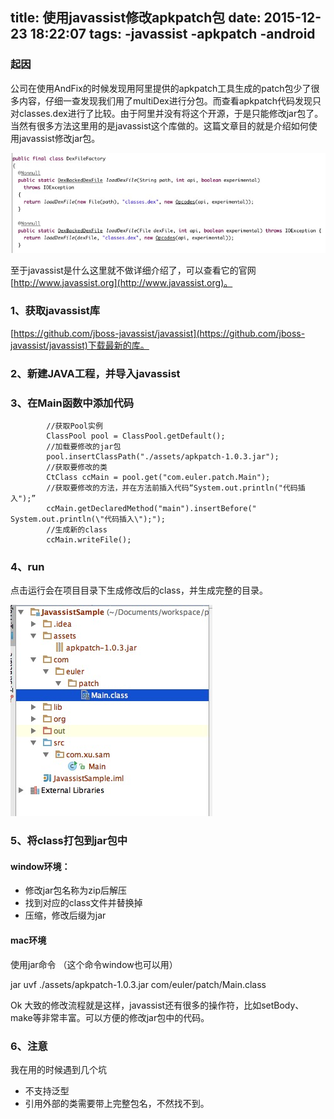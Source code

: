 title: 使用javassist修改apkpatch包
date: 2015-12-23 18:22:07
tags:
	-javassist
	-apkpatch
	-android
---


### 起因
公司在使用AndFix的时候发现用阿里提供的apkpatch工具生成的patch包少了很多内容，仔细一查发现我们用了multiDex进行分包。而查看apkpatch代码发现只对classes.dex进行了比较。由于阿里并没有将这个开源，于是只能修改jar包了。当然有很多方法这里用的是javassist这个库做的。这篇文章目的就是介绍如何使用javassist修改jar包。
<!--more-->
![](https://raw.githubusercontent.com/xu-duqing/res/master/image/4B3C7865-4670-4D28-97AF-BD07A39266B6.png)

至于javassist是什么这里就不做详细介绍了，可以查看它的官网[http://www.javassist.org](http://www.javassist.org)。
### 1、获取javassist库
[https://github.com/jboss-javassist/javassist](https://github.com/jboss-javassist/javassist)下载最新的库。

### 2、新建JAVA工程，并导入javassist

### 3、在Main函数中添加代码

```
		//获取Pool实例
        ClassPool pool = ClassPool.getDefault();
        //加载要修改的jar包
        pool.insertClassPath("./assets/apkpatch-1.0.3.jar");
        //获取要修改的类
        CtClass ccMain = pool.get("com.euler.patch.Main");
        //获取要修改的方法，并在方法前插入代码“System.out.println("代码插入");”
        ccMain.getDeclaredMethod("main").insertBefore(" System.out.println(\"代码插入\");");
        //生成新的class
        ccMain.writeFile();
```

### 4、run
点击运行会在项目目录下生成修改后的class，并生成完整的目录。

![](https://raw.githubusercontent.com/xu-duqing/res/master/image/7609226D-9257-4B9C-9050-58CDF55E2C0C.png)


### 5、将class打包到jar包中
#### window环境：
- 修改jar包名称为zip后解压
- 找到对应的class文件并替换掉
- 压缩，修改后缀为jar

#### mac环境
使用jar命令 （这个命令window也可以用）

jar uvf ./assets/apkpatch-1.0.3.jar com/euler/patch/Main.class

Ok 大致的修改流程就是这样，javassist还有很多的操作符，比如setBody、make等非常丰富。可以方便的修改jar包中的代码。

### 6、注意
我在用的时候遇到几个坑

- 不支持泛型
- 引用外部的类需要带上完整包名，不然找不到。
    
